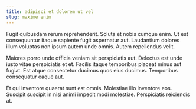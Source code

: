 ```yaml
---
title: adipisci et dolorem ut vel
slug: maxime enim
---
```


Fugit quibusdam rerum reprehenderit. Soluta et nobis cumque enim. Ut est consequuntur itaque sapiente fugit aspernatur aut. Laudantium dolores illum voluptas non ipsum autem unde omnis. Autem repellendus velit.

Maiores porro unde officia veniam sit perspiciatis aut. Delectus est unde iusto vitae perspiciatis et et. Facilis itaque temporibus placeat minus aut fugiat. Est atque consectetur ducimus quos eius ducimus. Temporibus consequatur eaque aut.

Et qui inventore quaerat sunt est omnis. Molestiae illo inventore eos. Suscipit suscipit in nisi animi impedit modi molestiae. Perspiciatis reiciendis at.

